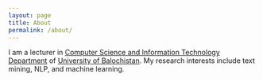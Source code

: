 ```yaml
---
layout: page
title: About
permalink: /about/
---
```


I am a lecturer in [Computer Science and Information Technology Department](http://csit.uob.edu.pk/computerScience/index-cs2.php) of [University of Balochistan](http://www.uob.edu.pk). My research interests include text mining, NLP, and machine learning. 
